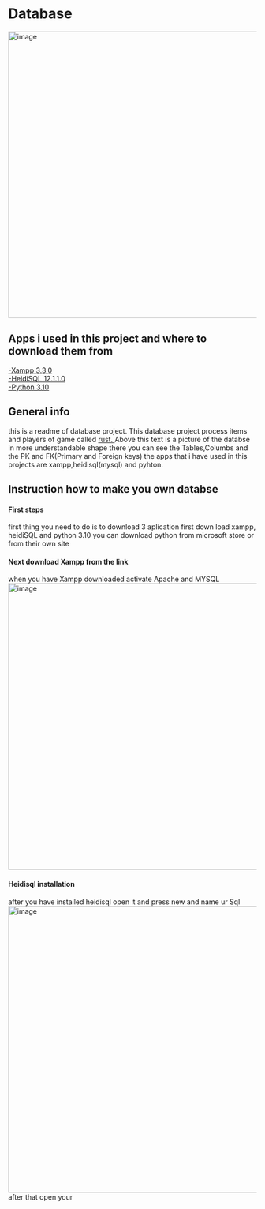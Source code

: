 # Database
<img width="581" alt="image" src="https://user-images.githubusercontent.com/88773240/191476561-c557624c-891d-41b2-99bf-2b5ba6ad6824.png">

<H2>Apps i used in this project and where to download them from</H2>
<A href="https://www.apachefriends.org"> -Xampp 3.3.0 </A> <BR>
<A href="https://www.heidisql.com/download.php"> -HeidiSQL 12.1.1.0 </A> <BR>
<A href="https://www.python.org/downloads/"> -Python 3.10 </A> <BR>

<H2> General info </H2>

this is a readme of database project. This database project process items and players of game called <A href="https://facepunch.com/games/rust"> rust. </A>
Above this text is a picture of the databse in more understandable shape there you can see the Tables,Columbs and the PK and FK(Primary and Foreign keys)
the apps that i have used in this projects are xampp,heidisql(mysql) and pyhton.<BR>
  <H2>Instruction how to make you own databse</H2>
  <H4>First steps</H4>
  first thing you need to do is to download 3 aplication
  first down load xampp, heidiSQL and python 3.10
  you can download python from microsoft store or from their own site
  <H4>Next download Xampp from the link</H4>
when you have Xampp downloaded activate Apache and MYSQL
<img width="581" alt="image" src="https://user-images.githubusercontent.com/88773240/194012027-5c6afd9f-8700-4e4c-bcf2-ae32e6ae77b6.png">
<H4>Heidisql installation</H4>
after you have installed heidisql open it and press new and name ur Sql
<img width="581" alt="image" src="https://user-images.githubusercontent.com/88773240/194013784-a4de03fc-cb53-4bf0-993e-5ab8e7fba52d.png">
after that open your 

